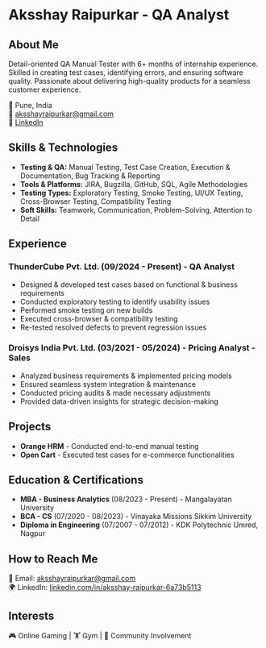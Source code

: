 # Aksshay Raipurkar - QA Analyst


## About Me
Detail-oriented QA Manual Tester with 6+ months of internship experience. Skilled in creating test cases, identifying errors, and ensuring software quality. Passionate about delivering high-quality products for a seamless customer experience.

📍 Pune, India  
📧 [aksshayraipurkar@gmail.com](mailto:aksshayraipurkar@gmail.com)  
🔗 [LinkedIn](https://linkedin.com/in/aksshay-raipurkar-6a73b5113)  

## Skills & Technologies
- **Testing & QA:** Manual Testing, Test Case Creation, Execution & Documentation, Bug Tracking & Reporting
- **Tools & Platforms:** JIRA, Bugzilla, GitHub, SQL, Agile Methodologies
- **Testing Types:** Exploratory Testing, Smoke Testing, UI/UX Testing, Cross-Browser Testing, Compatibility Testing
- **Soft Skills:** Teamwork, Communication, Problem-Solving, Attention to Detail

## Experience
### ThunderCube Pvt. Ltd. (09/2024 - Present) - QA Analyst
- Designed & developed test cases based on functional & business requirements
- Conducted exploratory testing to identify usability issues
- Performed smoke testing on new builds
- Executed cross-browser & compatibility testing
- Re-tested resolved defects to prevent regression issues

### Droisys India Pvt. Ltd. (03/2021 - 05/2024) - Pricing Analyst - Sales
- Analyzed business requirements & implemented pricing models
- Ensured seamless system integration & maintenance
- Conducted pricing audits & made necessary adjustments
- Provided data-driven insights for strategic decision-making

## Projects
- **Orange HRM** - Conducted end-to-end manual testing
- **Open Cart** - Executed test cases for e-commerce functionalities

## Education & Certifications
- **MBA - Business Analytics** (08/2023 - Present) - Mangalayatan University
- **BCA - CS** (07/2020 - 08/2023) - Vinayaka Missions Sikkim University
- **Diploma in Engineering** (07/2007 - 07/2012) - KDK Polytechnic Umred, Nagpur

## How to Reach Me
💌 Email: [aksshayraipurkar@gmail.com](mailto:aksshayraipurkar@gmail.com)  
🌍 LinkedIn: [linkedin.com/in/aksshay-raipurkar-6a73b5113](https://linkedin.com/in/aksshay-raipurkar-6a73b5113)  

## Interests
🎮 Online Gaming | 🏋️ Gym | 🤝 Community Involvement

